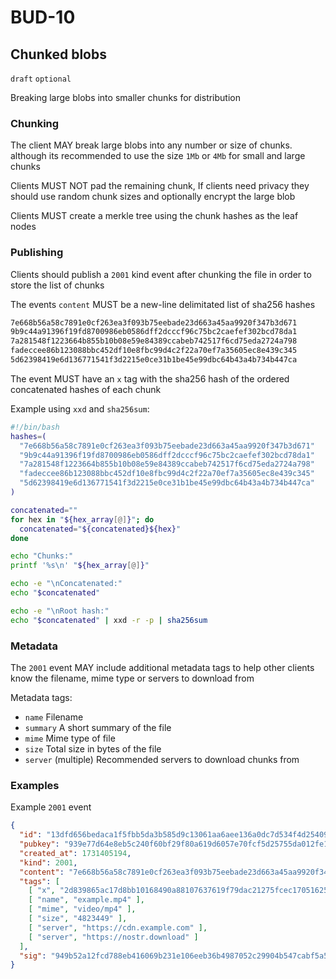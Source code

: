 # BUD-10

## Chunked blobs

`draft` `optional`

Breaking large blobs into smaller chunks for distribution

### Chunking

The client MAY break large blobs into any number or size of chunks. although its recommended to use the size `1Mb` or `4Mb` for small and large chunks

Clients MUST NOT pad the remaining chunk, If clients need privacy they should use random chunk sizes and optionally encrypt the large blob

Clients MUST create a merkle tree using the chunk hashes as the leaf nodes

### Publishing

Clients should publish a `2001` kind event after chunking the file in order to store the list of chunks

The events `content` MUST be a new-line delimitated list of sha256 hashes

```txt
7e668b56a58c7891e0cf263ea3f093b75eebade23d663a45aa9920f347b3d671
9b9c44a91396f19fd8700986eb0586dff2dcccf96c75bc2caefef302bcd78da1
7a281548f1223664b855b10b08e59e84389ccabeb742517f6cd75eda2724a798
fadeccee86b123088bbc452df10e8fbc99d4c2f22a70ef7a35605ec8e439c345
5d62398419e6d136771541f3d2215e0ce31b1be45e99dbc64b43a4b734b447ca
```

The event MUST have an `x` tag with the sha256 hash of the ordered concatenated hashes of each chunk

Example using `xxd` and `sha256sum`:
```bash
#!/bin/bash
hashes=(
  "7e668b56a58c7891e0cf263ea3f093b75eebade23d663a45aa9920f347b3d671"
  "9b9c44a91396f19fd8700986eb0586dff2dcccf96c75bc2caefef302bcd78da1"
  "7a281548f1223664b855b10b08e59e84389ccabeb742517f6cd75eda2724a798"
  "fadeccee86b123088bbc452df10e8fbc99d4c2f22a70ef7a35605ec8e439c345"
  "5d62398419e6d136771541f3d2215e0ce31b1be45e99dbc64b43a4b734b447ca"
)

concatenated=""
for hex in "${hex_array[@]}"; do
  concatenated="${concatenated}${hex}"
done

echo "Chunks:"
printf '%s\n' "${hex_array[@]}"

echo -e "\nConcatenated:"
echo "$concatenated"

echo -e "\nRoot hash:"
echo "$concatenated" | xxd -r -p | sha256sum
```

### Metadata

The `2001` event MAY include additional metadata tags to help other clients know the filename, mime type or servers to download from

Metadata tags:
  - `name` Filename
  - `summary` A short summary of the file
  - `mime` Mime type of file
  - `size` Total size in bytes of the file
  - `server` (multiple) Recommended servers to download chunks from

### Examples

Example `2001` event
```json
{
  "id": "13dfd656bedaca1f5fbb5da3b585d9c13061aa6aee136a0dc7d534f4d2540941",
  "pubkey": "939e77d64e8eb5c240f60bf29f80a619d6057e70fcf5d25755da012fe1b9502e",
  "created_at": 1731405194,
  "kind": 2001,
  "content": "7e668b56a58c7891e0cf263ea3f093b75eebade23d663a45aa9920f347b3d671\n9b9c44a91396f19fd8700986eb0586dff2dcccf96c75bc2caefef302bcd78da1\n7a281548f1223664b855b10b08e59e84389ccabeb742517f6cd75eda2724a798\nfadeccee86b123088bbc452df10e8fbc99d4c2f22a70ef7a35605ec8e439c345\n5d62398419e6d136771541f3d2215e0ce31b1be45e99dbc64b43a4b734b447ca",
  "tags": [
    [ "x", "2d839865ac17d8bb10168490a88107637619f79dac21275fcec1705162581f39" ],
    [ "name", "example.mp4" ],
    [ "mime", "video/mp4" ],
    [ "size", "4823449" ],
    [ "server", "https://cdn.example.com" ],
    [ "server", "https://nostr.download" ]
  ],
  "sig": "949b52a12fcd788eb416069b231e106eeb36b4987052c29904b547cabf5a52ebb42acfbce1ae61139042064b6950e69e322c5edbe77603ac2241a4d0e953ddd4"
}
```

